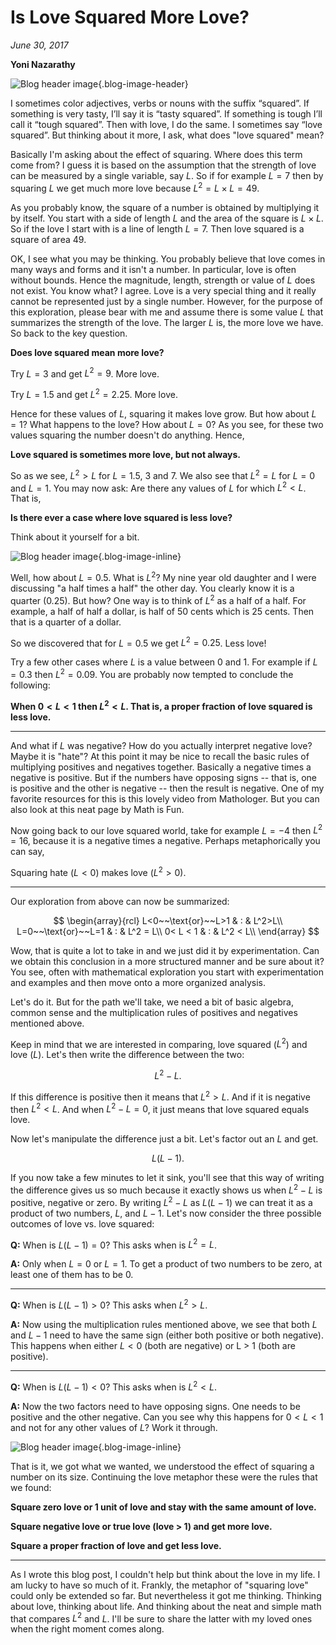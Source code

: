 # Is Love Squared More Love?

*June 30, 2017*

**Yoni Nazarathy**

![Blog header image](https://es-app.com/assets/CBE72a.jpg){.blog-image-header}

I sometimes color adjectives, verbs or nouns with the suffix “squared”. If something is very tasty, I’ll say it is “tasty squared”. If something is tough I’ll call it “tough squared”. Then with love, I do the same. I sometimes say “love squared”. But thinking about it more, I ask, what does "love squared" mean? 

Basically I'm asking about the effect of squaring. Where does this term come from? I guess it is based on the assumption that the strength of love can be measured by a single variable, say $L$. So if for example $L = 7$ then by squaring $L$ we get much more love because $L^2 = L \times L = 49$.

As you probably know, the square of a number is obtained by multiplying it by itself. You start with a side of length $L$ and the area of the square is $L \times L$. So if the love I start with is a line of length $L = 7$. Then love squared is a square of area $49$.

OK, I see what you may be thinking. You probably believe that love comes in many ways and forms and it isn't a number. In particular, love is often without bounds. Hence the magnitude, length, strength or value of $L$ does not exist. You know what? I agree. Love is a very special thing and it really cannot be represented just by a single number. However, for the purpose of this exploration, please bear with me and assume there is some value $L$ that summarizes the strength of the love. The larger $L$ is, the more love we have. So back to the key question.

**Does love squared mean more love?**

Try $L = 3$ and get $L^2 = 9$. More love.

Try $L = 1.5$ and get $L^2 = 2.25$. More love.

Hence for these values of $L$, squaring it makes love grow. But how about $L = 1$? What happens to the love? How about $L = 0$? As you see, for these two values squaring the number doesn't do anything. Hence,

**Love squared is sometimes more love, but not always.**

So as we see, $L^2 > L$ for $L = 1.5$, $3$ and $7$. We also see that $L^2 = L$ for $L = 0$ and $L = 1$. You may now ask: Are there any values of $L$ for which $L^2 < L$. That is, 

**Is there ever a case where love squared is less love?**

Think about it yourself for a bit.

![Blog header image](https://es-app.com/blog-assets/shutterstock_619487915.jpg){.blog-image-inline}

Well, how about $L = 0.5$. What is $L^2$? My nine year old daughter and I were discussing "a half times a half" the other day. You clearly know it is a quarter ($0.25$). But how? One way is to think of $L^2$ as a half of a half. For example, a half of half a dollar, is half of $50$ cents which is $25$ cents. Then that is a quarter of a dollar.  

So we discovered that for $L = 0.5$ we get $L^2 = 0.25$. Less love!

Try a few other cases where $L$ is a value between $0$ and $1$. For example if $L = 0.3$ then $L^2 = 0.09$. You are probably now tempted to conclude the following:

**When $0 < L < 1$ then $L^2 < L$. That is, a proper fraction of love squared is less love.**

---

And what if $L$ was negative? How do you actually interpret negative love? Maybe it is "hate"? At this point it may be nice to recall the basic rules of multiplying positives and negatives together. Basically a negative times a negative is positive. But if the numbers have opposing signs -- that is, one is positive and the other is negative -- then the result is negative. One of my favorite resources for this is this lovely video from Mathologer. But you can also look at this neat page by Math is Fun.

Now going back to our love squared world, take for example $L = -4$ then $L^2=16$, because it is a negative times a negative. Perhaps metaphorically you can say,

Squaring hate ($L < 0$) makes love ($L^2 > 0$).

---

Our exploration from above can now be summarized:

$$
\begin{array}{rcl}
L<0~~\text{or}~~L>1 & : & L^2>L\\
L=0~~\text{or}~~L=1 & : & L^2 = L\\
0< L < 1 & : & L^2 < L\\
\end{array}
$$

Wow, that is quite a lot to take in and we just did it by experimentation. Can we obtain this conclusion in a more structured manner and be sure about it? You see, often with mathematical exploration you start with experimentation and examples and then move onto a more organized analysis.

Let's do it. But for the path we'll take, we need a bit of basic algebra, common sense and the multiplication rules of positives and negatives mentioned above. 

Keep in mind that we are interested in comparing, love squared ($L^2$) and love ($L$). Let's then write the difference between the two:

$$
L^2 - L.
$$

If this difference is positive then it means that $L^2 > L$. And if it is negative then $L^2 < L$. And when $L^2 - L = 0$, it just means that love squared equals love.

Now let's manipulate the difference just a bit. Let's factor out an $L$ and get.

$$
L(L-1).
$$

If you now take a few minutes to let it sink, you'll see that this way of writing the difference gives us so much because it exactly shows us when $L^2 - L$ is positive, negative or zero. By writing $L^2 - L$ as $L(L-1)$ we can treat it as a product of two numbers, $L$, and $L-1$. Let's now consider the three possible outcomes of love vs. love squared: 

**Q:** When is $L(L-1) = 0$? This asks when is $L^2 = L$. 

**A:** Only when $L=0$ or $L=1$. To get a product of two numbers to be zero, at least one of them has to be $0$.

---

**Q:** When is $L(L-1) > 0$? This asks when $L^2 > L$.

**A:**  Now using the multiplication rules mentioned above, we see that both $L$ and $L-1$ need to have the same sign (either both positive or both negative). This happens when either $L < 0$ (both are negative) or L > 1 (both are positive).

---

**Q:** When is $L(L-1) < 0$? This asks when is $L^2 < L$.

**A:**  Now the two factors need to have opposing signs. One needs to be positive and the other negative. Can you see why this happens for $0 < L < 1$ and not for any other values of $L$? Work it through.

![Blog header image](https://es-app.com/blog-assets/emilyLove.jpg){.blog-image-inline}

That is it, we got what we wanted, we understood the effect of squaring a number on its size. Continuing the love metaphor these were the rules that we found:

 

**Square zero love or 1 unit of love and stay with the same amount of love.**


**Square negative love or true love (love > 1) and get more love.**
 

**Square a proper fraction of love and get less love.**

---

As I wrote this blog post, I couldn't help but think about the love in my life. I am lucky to have so much of it. Frankly, the metaphor of "squaring love" could only be extended so far. But nevertheless it got me thinking. Thinking about love, thinking about life. And thinking about the neat and simple math that compares $L^2$ and $L$. I'll be sure to share the latter with my loved ones when the right moment comes along.
